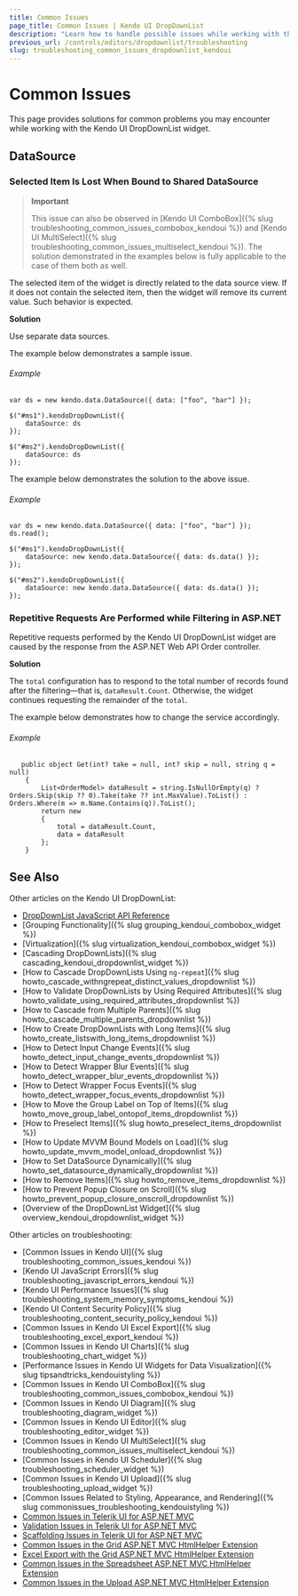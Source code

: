 ```yaml
---
title: Common Issues
page_title: Common Issues | Kendo UI DropDownList
description: "Learn how to handle possible issues while working with the Kendo UI DropDownList widget."
previous_url: /controls/editors/dropdownlist/troubleshooting
slug: troubleshooting_common_issues_dropdownlist_kendoui
---
```


# Common Issues

This page provides solutions for common problems you may encounter while working with the Kendo UI DropDownList widget.

## DataSource

### Selected Item Is Lost When Bound to Shared DataSource

> **Important**  
>
> This issue can also be observed in [Kendo UI ComboBox]({% slug troubleshooting_common_issues_combobox_kendoui %}) and [Kendo UI MultiSelect]({% slug troubleshooting_common_issues_multiselect_kendoui %}). The solution demonstrated in the examples below is fully applicable to the case of them both as well.  

The selected item of the widget is directly related to the data source view. If it does not contain the selected item, then the widget will remove its current value. Such behavior is expected.

**Solution**

Use separate data sources.

The example below demonstrates a sample issue.

###### Example

    var ds = new kendo.data.DataSource({ data: ["foo", "bar"] });

    $("#ms1").kendoDropDownList({
        dataSource: ds
    });

    $("#ms2").kendoDropDownList({
        dataSource: ds
    });

The example below demonstrates the solution to the above issue.   

###### Example

    var ds = new kendo.data.DataSource({ data: ["foo", "bar"] });
    ds.read();

    $("#ms1").kendoDropDownList({
        dataSource: new kendo.data.DataSource({ data: ds.data() });
    });

    $("#ms2").kendoDropDownList({
        dataSource: new kendo.data.DataSource({ data: ds.data() });
    });

### Repetitive Requests Are Performed while Filtering in ASP.NET

Repetitive requests performed by the Kendo UI DropDownList widget are caused by the response from the ASP.NET Web API Order controller.

**Solution**

The `total` configuration has to respond to the total number of records found after the filtering&mdash;that is, `dataResult.Count`. Otherwise, the widget continues requesting the remainder of the `total`.

The example below demonstrates how to change the service accordingly.

###### Example

```
   public object Get(int? take = null, int? skip = null, string q = null)
    {
    	List<OrderModel> dataResult = string.IsNullOrEmpty(q) ? Orders.Skip(skip ?? 0).Take(take ?? int.MaxValue).ToList() : Orders.Where(m => m.Name.Contains(q)).ToList();
    	return new
    	{
    		total = dataResult.Count,
    		data = dataResult
    	};
    }
```

## See Also

Other articles on the Kendo UI DropDownList:

* [DropDownList JavaScript API Reference](/api/javascript/ui/dropdownlist)
* [Grouping Functionality]({% slug grouping_kendoui_combobox_widget %})
* [Virtualization]({% slug virtualization_kendoui_combobox_widget %})
* [Cascading DropDownLists]({% slug cascading_kendoui_dropdownlist_widget %})
* [How to Cascade DropDownLists Using `ng-repeat`]({% slug howto_cascade_withngrepeat_distinct_values_dropdownlist %})
* [How to Validate DropDownLists by Using Required Attributes]({% slug howto_validate_using_required_attributes_dropdownlist %})
* [How to Cascade from Multiple Parents]({% slug howto_cascade_multiple_parents_dropdownlist %})
* [How to Create DropDownLists with Long Items]({% slug howto_create_listswith_long_items_dropdownlist %})
* [How to Detect Input Change Events]({% slug howto_detect_input_change_events_dropdownlist %})
* [How to Detect Wrapper Blur Events]({% slug howto_detect_wrapper_blur_events_dropdownlist %})
* [How to Detect Wrapper Focus Events]({% slug howto_detect_wrapper_focus_events_dropdownlist %})
* [How to Move the Group Label on Top of Items]({% slug howto_move_group_label_ontopof_items_dropdownlist %})
* [How to Preselect Items]({% slug howto_preselect_items_dropdownlist %})
* [How to Update MVVM Bound Models on Load]({% slug howto_update_mvvm_model_onload_dropdownlist %})
* [How to Set DataSource Dynamically]({% slug howto_set_datasource_dynamically_dropdownlist %})
* [How to Remove Items]({% slug howto_remove_items_dropdownlist %})
* [How to Prevent Popup Closure on Scroll]({% slug howto_prevent_popup_closure_onscroll_dropdownlist %})
* [Overview of the DropDownList Widget]({% slug overview_kendoui_dropdownlist_widget %})

Other articles on troubleshooting:

* [Common Issues in Kendo UI]({% slug troubleshooting_common_issues_kendoui %})
* [Kendo UI JavaScript Errors]({% slug troubleshooting_javascript_errors_kendoui %})
* [Kendo UI Performance Issues]({% slug troubleshooting_system_memory_symptoms_kendoui %})
* [Kendo UI Content Security Policy]({% slug troubleshooting_content_security_policy_kendoui %})
* [Common Issues in Kendo UI Excel Export]({% slug troubleshooting_excel_export_kendoui %})
* [Common Issues in Kendo UI Charts]({% slug troubleshooting_chart_widget %})
* [Performance Issues in Kendo UI Widgets for Data Visualization]({% slug tipsandtricks_kendouistyling %})
* [Common Issues in Kendo UI ComboBox]({% slug troubleshooting_common_issues_combobox_kendoui %})
* [Common Issues in Kendo UI Diagram]({% slug troubleshooting_diagram_widget %})
* [Common Issues in Kendo UI Editor]({% slug troubleshooting_editor_widget %})
* [Common Issues in Kendo UI MultiSelect]({% slug troubleshooting_common_issues_multiselect_kendoui %})
* [Common Issues in Kendo UI Scheduler]({% slug troubleshooting_scheduler_widget %})
* [Common Issues in Kendo UI Upload]({% slug troubleshooting_upload_widget %})
* [Common Issues Related to Styling, Appearance, and Rendering]({% slug commonissues_troubleshooting_kendouistyling %})
* [Common Issues in Telerik UI for ASP.NET MVC](http://docs.telerik.com/aspnet-mvc/troubleshoot/troubleshooting)
* [Validation Issues in Telerik UI for ASP.NET MVC](http://docs.telerik.com/aspnet-mvc/troubleshoot/troubleshooting-validation)
* [Scaffolding Issues in Telerik UI for ASP.NET MVC](http://docs.telerik.com/aspnet-mvc/troubleshoot/troubleshooting-scaffolding)
* [Common Issues in the Grid ASP.NET MVC HtmlHelper Extension](http://docs.telerik.com/aspnet-mvc/helpers/grid/troubleshoot/troubleshooting)
* [Excel Export with the Grid ASP.NET MVC HtmlHelper Extension](http://docs.telerik.com/aspnet-mvc/helpers/grid/troubleshoot/excel-export-issues)
* [Common Issues in the Spreadsheet ASP.NET MVC HtmlHelper Extension](http://docs.telerik.com/aspnet-mvc/helpers/spreadsheet/troubleshoot/troubleshooting)
* [Common Issues in the Upload ASP.NET MVC HtmlHelper Extension](http://docs.telerik.com/aspnet-mvc/helpers/upload/troubleshoot/troubleshooting)
